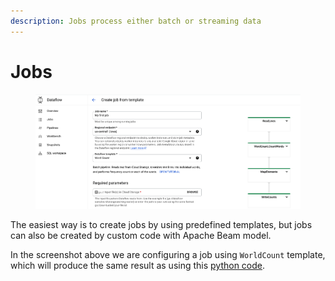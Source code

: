 ```yaml
---
description: Jobs process either batch or streaming data
---
```


# Jobs

<figure><img src="../.gitbook/assets/image (1) (1).png" alt=""><figcaption></figcaption></figure>

The easiest way is to create jobs by using predefined templates, but jobs can also be created by custom code with Apache Beam model.

In the screenshot above we are configuring a job using `WorldCount` template, which will produce the same result as using this [python code](http://localhost:5000/s/tCTYvzfGm8ZpENGpw2Wu/snippets/dataflow#basic-job-to-try-dataflow-python).
